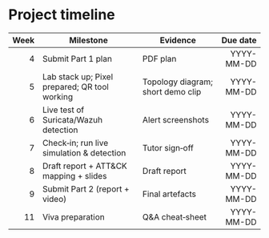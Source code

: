# Project timeline

| Week | Milestone                                       | Evidence                          | Due date |
|-----:|--------------------------------------------------|-----------------------------------|---------:|
| 4    | Submit Part 1 plan                               | PDF plan                          | YYYY-MM-DD |
| 5    | Lab stack up; Pixel prepared; QR tool working    | Topology diagram; short demo clip | YYYY-MM-DD |
| 6    | Live test of Suricata/Wazuh detection            | Alert screenshots                  | YYYY-MM-DD |
| 7    | Check‑in; run live simulation & detection        | Tutor sign‑off                     | YYYY-MM-DD |
| 8    | Draft report + ATT&CK mapping + slides           | Draft report                       | YYYY-MM-DD |
| 9    | Submit Part 2 (report + video)                   | Final artefacts                    | YYYY-MM-DD |
| 11   | Viva preparation                                 | Q&A cheat‑sheet                    | YYYY-MM-DD |
